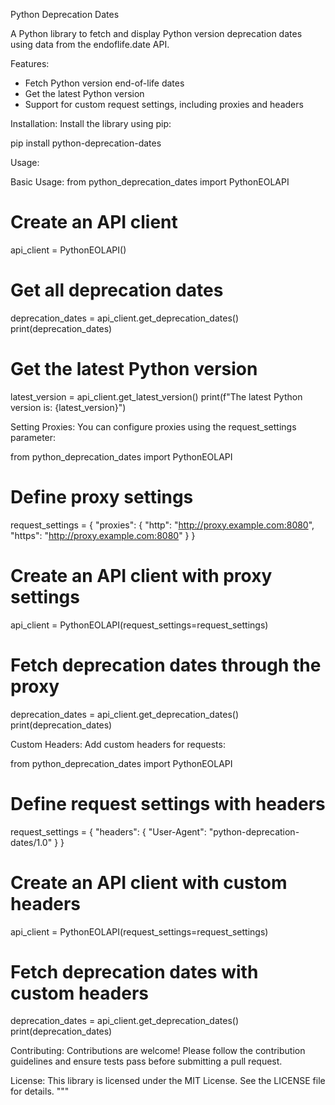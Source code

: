 Python Deprecation Dates

A Python library to fetch and display Python version deprecation dates using data from the endoflife.date API.

Features:
- Fetch Python version end-of-life dates
- Get the latest Python version
- Support for custom request settings, including proxies and headers

Installation:
Install the library using pip:

pip install python-deprecation-dates

Usage:

Basic Usage:
from python_deprecation_dates import PythonEOLAPI

# Create an API client
api_client = PythonEOLAPI()

# Get all deprecation dates
deprecation_dates = api_client.get_deprecation_dates()
print(deprecation_dates)

# Get the latest Python version
latest_version = api_client.get_latest_version()
print(f"The latest Python version is: {latest_version}")

Setting Proxies:
You can configure proxies using the request_settings parameter:

from python_deprecation_dates import PythonEOLAPI

# Define proxy settings
request_settings = {
"proxies": {
"http": "http://proxy.example.com:8080",
"https": "http://proxy.example.com:8080"
}
}

# Create an API client with proxy settings
api_client = PythonEOLAPI(request_settings=request_settings)

# Fetch deprecation dates through the proxy
deprecation_dates = api_client.get_deprecation_dates()
print(deprecation_dates)

Custom Headers:
Add custom headers for requests:

from python_deprecation_dates import PythonEOLAPI

# Define request settings with headers
request_settings = {
"headers": {
"User-Agent": "python-deprecation-dates/1.0"
}
}

# Create an API client with custom headers
api_client = PythonEOLAPI(request_settings=request_settings)

# Fetch deprecation dates with custom headers
deprecation_dates = api_client.get_deprecation_dates()
print(deprecation_dates)

Contributing:
Contributions are welcome! Please follow the contribution guidelines and ensure tests pass before submitting a pull request.

License:
This library is licensed under the MIT License. See the LICENSE file for details.
"""